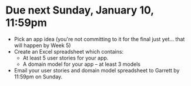 # Due next Sunday, January 10, 11:59pm

- Pick an app idea (you're not committing to it for the final just yet... that will happen by Week 5)
- Create an Excel spreadsheet which contains:
    - At least 5 user stories for your app.
    - A domain model for your app – at least 3 models
- Email your user stories and domain model spreadsheet to Garrett by 11:59pm on Sunday.
    
